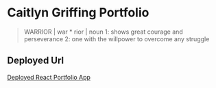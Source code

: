 # Caitlyn Griffing Portfolio

>  WARRIOR | war * rior | noun
>  1: shows great courage and perseverance
>  2: one with the willpower to overcome any struggle

## Deployed Url

[Deployed React Portfolio App](https://caitlyn-griffing.github.io/meraki-fs/)
